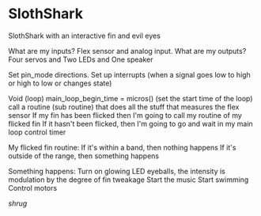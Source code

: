 SlothShark
==========

SlothShark with an interactive fin and evil eyes

What are my inputs? Flex sensor and analog input.
What are my outputs? Four servos and Two LEDs and One speaker

Set pin_mode directions.
Set up interrupts (when a signal goes low to high or high to low or changes state)

Void (loop)
main_loop_begin_time = micros() (set the start time of the loop)
call a routine (sub routine) that does all the stuff that measures the flex sensor
If my fin has been flicked then I'm going to call my routine of my flicked fin
If it hasn't been flicked, then I'm going to go and wait in my main loop control timer

My flicked fin routine: 
If it's within a band, then nothing happens
If it's outside of the range, then something happens

Something happens:
Turn on glowing LED eyeballs, the intensity is modulation by the degree of fin tweakage
Start the music
Start swimming
Control motors

*shrug*


